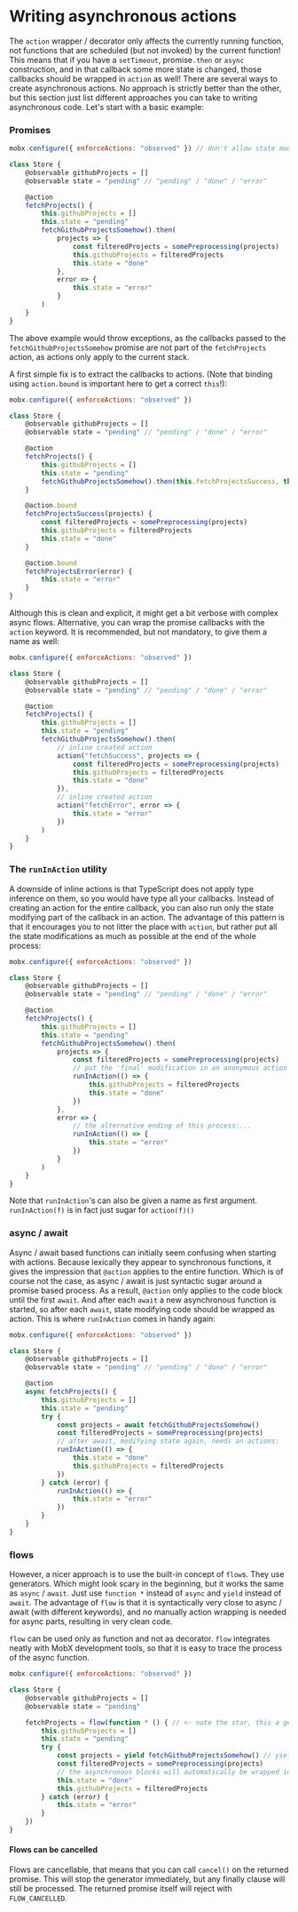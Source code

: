 <div id='codefund' style='float:right'></div>

# Writing asynchronous actions

The `action` wrapper / decorator only affects the currently running function, not functions that are scheduled (but not invoked) by the current function!
This means that if you have a `setTimeout`, promise`.then` or `async` construction, and in that callback some more state is changed, those callbacks should be wrapped in `action` as well! There are several ways to create asynchronous actions. No approach is strictly better than the other, but this section just list different approaches you can take to writing asynchronous code.
Let's start with a basic example:

### Promises

```javascript
mobx.configure({ enforceActions: "observed" }) // don't allow state modifications outside actions

class Store {
	@observable githubProjects = []
	@observable state = "pending" // "pending" / "done" / "error"

	@action
	fetchProjects() {
		this.githubProjects = []
		this.state = "pending"
		fetchGithubProjectsSomehow().then(
			projects => {
				const filteredProjects = somePreprocessing(projects)
				this.githubProjects = filteredProjects
				this.state = "done"
			},
			error => {
				this.state = "error"
			}
		)
	}
}
```

The above example would throw exceptions, as the callbacks passed to the `fetchGithubProjectsSomehow` promise are not part of the `fetchProjects` action, as actions only apply to the current stack.

A first simple fix is to extract the callbacks to actions. (Note that binding using `action.bound` is important here to get a correct `this`!):

```javascript
mobx.configure({ enforceActions: "observed" })

class Store {
	@observable githubProjects = []
	@observable state = "pending" // "pending" / "done" / "error"

	@action
	fetchProjects() {
		this.githubProjects = []
		this.state = "pending"
		fetchGithubProjectsSomehow().then(this.fetchProjectsSuccess, this.fetchProjectsError)
	}

	@action.bound
	fetchProjectsSuccess(projects) {
		const filteredProjects = somePreprocessing(projects)
		this.githubProjects = filteredProjects
		this.state = "done"
	}

	@action.bound
	fetchProjectsError(error) {
		this.state = "error"
	}
}
```

Although this is clean and explicit, it might get a bit verbose with complex async flows. Alternative, you can wrap the promise callbacks with the `action` keyword. It is recommended, but not mandatory, to give them a name as well:

```javascript
mobx.configure({ enforceActions: "observed" })

class Store {
	@observable githubProjects = []
	@observable state = "pending" // "pending" / "done" / "error"

	@action
	fetchProjects() {
		this.githubProjects = []
		this.state = "pending"
		fetchGithubProjectsSomehow().then(
			// inline created action
			action("fetchSuccess", projects => {
				const filteredProjects = somePreprocessing(projects)
				this.githubProjects = filteredProjects
				this.state = "done"
			}),
			// inline created action
			action("fetchError", error => {
				this.state = "error"
			})
		)
	}
}
```

### The `runInAction` utility

A downside of inline actions is that TypeScript does not apply type inference on them, so you would have type all your callbacks.
Instead of creating an action for the entire callback, you can also run only the state modifying part of the callback in an action.
The advantage of this pattern is that it encourages you to not litter the place with `action`, but rather put all the state modifications as much as possible at the end of the whole process:

```javascript
mobx.configure({ enforceActions: "observed" })

class Store {
	@observable githubProjects = []
	@observable state = "pending" // "pending" / "done" / "error"

	@action
	fetchProjects() {
		this.githubProjects = []
		this.state = "pending"
		fetchGithubProjectsSomehow().then(
			projects => {
				const filteredProjects = somePreprocessing(projects)
				// put the 'final' modification in an anonymous action
				runInAction(() => {
					this.githubProjects = filteredProjects
					this.state = "done"
				})
			},
			error => {
				// the alternative ending of this process:...
				runInAction(() => {
					this.state = "error"
				})
			}
		)
	}
}
```

Note that `runInAction`'s can also be given a name as first argument. `runInAction(f)` is in fact just sugar for `action(f)()`

### async / await

Async / await based functions can initially seem confusing when starting with actions.
Because lexically they appear to synchronous functions, it gives the impression that `@action` applies to the entire function.
Which is of course not the case, as async / await is just syntactic sugar around a promise based process.
As a result, `@action` only applies to the code block until the first `await`.
And after each `await` a new asynchronous function is started, so after each `await`, state modifying code should be wrapped as action.
This is where `runInAction` comes in handy again:

```javascript
mobx.configure({ enforceActions: "observed" })

class Store {
	@observable githubProjects = []
	@observable state = "pending" // "pending" / "done" / "error"

	@action
	async fetchProjects() {
		this.githubProjects = []
		this.state = "pending"
		try {
			const projects = await fetchGithubProjectsSomehow()
			const filteredProjects = somePreprocessing(projects)
			// after await, modifying state again, needs an actions:
			runInAction(() => {
				this.state = "done"
				this.githubProjects = filteredProjects
			})
		} catch (error) {
			runInAction(() => {
				this.state = "error"
			})
		}
	}
}
```

### flows

However, a nicer approach is to use the built-in concept of `flow`s. They use generators. Which might look scary in the beginning, but it works the same as `async` / `await`. Just use `function *` instead of `async` and `yield` instead of `await`.
The advantage of `flow` is that it is syntactically very close to async / await (with different keywords), and no manually action wrapping is needed for async parts, resulting in very clean code.

`flow` can be used only as function and not as decorator.
`flow` integrates neatly with MobX development tools, so that it is easy to trace the process of the async function.

```javascript
mobx.configure({ enforceActions: "observed" })

class Store {
	@observable githubProjects = []
	@observable state = "pending"

	fetchProjects = flow(function * () { // <- note the star, this a generator function!
		this.githubProjects = []
		this.state = "pending"
		try {
			const projects = yield fetchGithubProjectsSomehow() // yield instead of await
			const filteredProjects = somePreprocessing(projects)
			// the asynchronous blocks will automatically be wrapped in actions and can modify state
			this.state = "done"
			this.githubProjects = filteredProjects
		} catch (error) {
			this.state = "error"
		}
	})
}
```

#### Flows can be cancelled

Flows are cancellable, that means that you can call `cancel()` on the returned promise. This will stop the generator immediately, but any finally clause will still be processed. The returned promise itself will reject with `FLOW_CANCELLED`.
